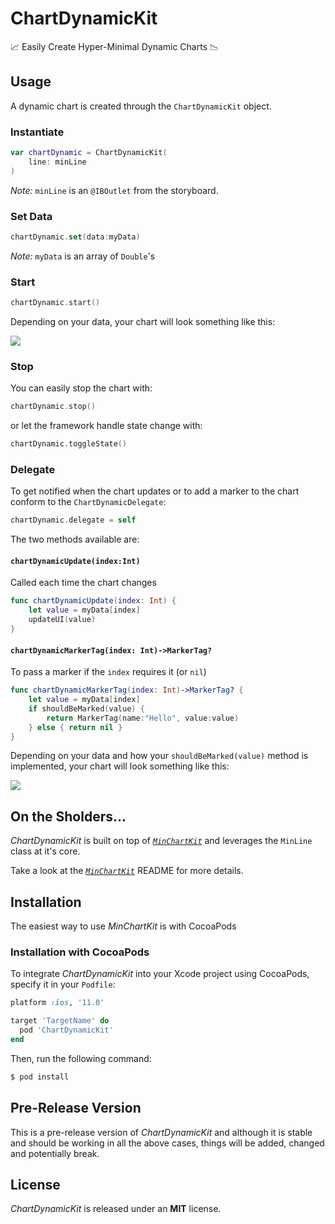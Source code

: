 # ChartDynamicKit
📈 Easily Create Hyper-Minimal Dynamic Charts 📉

## Usage
A dynamic chart is created through the ``ChartDynamicKit`` object.

### Instantiate ###

```swift
var chartDynamic = ChartDynamicKit(
	line: minLine
)
```
*Note:* ``minLine`` is an ``@IBOutlet`` from the storyboard.

### Set Data ###

```swift
chartDynamic.set(data:myData)
```
*Note:* ``myData`` is an array of ``Double``'s

### Start ###

```swift
chartDynamic.start()
```

Depending on your data, your chart will look something like this:

![](https://raw.githubusercontent.com/stevewight/ChartDynamicKit/master/images/basic-dynamic.gif)

### Stop ###

You can easily stop the chart with:

```swift
chartDynamic.stop()
```

or let the framework handle state change with:

```swift
chartDynamic.toggleState()
```

### Delegate ###

To get notified when the chart updates or to add a marker to the chart conform to the ``ChartDynamicDelegate``:

```swift
chartDynamic.delegate = self
```

The two methods available are:

#### ``chartDynamicUpdate(index:Int)`` ####
Called each time the chart changes

```swift
func chartDynamicUpdate(index: Int) {
	let value = myData[index]
	updateUI(value)
}
```

#### ``chartDynamicMarkerTag(index: Int)->MarkerTag?`` ####
To pass a marker if the ``index`` requires it (or ``nil``)

```swift
func chartDynamicMarkerTag(index: Int)->MarkerTag? {
	let value = myData[index]
	if shouldBeMarked(value) {
		return MarkerTag(name:"Hello", value:value)
	} else { return nil }
}
```

Depending on your data and how your ``shouldBeMarked(value)`` method is implemented, your chart will look something like this:

![](https://raw.githubusercontent.com/stevewight/ChartDynamicKit/master/images/marker-dynamic.gif)

## On the Sholders...
*ChartDynamicKit* is built on top of [*``MinChartKit``*](https://github.com/stevewight/MinChartKit) and leverages the ``MinLine`` class at it's core.

Take a look at the [*``MinChartKit``*](https://github.com/stevewight/MinChartKit) README for more details.

## Installation

The easiest way to use *MinChartKit* is with CocoaPods

### Installation with CocoaPods
To integrate *ChartDynamicKit* into your Xcode project using CocoaPods, specify it in your `Podfile`:

```ruby
platform :ios, '11.0'

target 'TargetName' do
  pod 'ChartDynamicKit'
end
```

Then, run the following command:

```bash
$ pod install
```

## Pre-Release Version

This is a pre-release version of *ChartDynamicKit* and although it is stable and should be working in all the above cases, things will be added, changed and potentially break.

## License

*ChartDynamicKit* is released under an **MIT** license.
